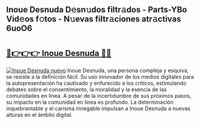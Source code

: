 ## Inoue Desnuda D𝚎sn𝚞dos filtr𝚊dos - Parts-YBo Vid𝚎os f𝚘tos - N𝚞evas filtr𝚊ciones atr𝚊ctivas 6uoO6

# <h2><a href="http://mbb4do8.tromn.icu/?c=Inoue+Desnuda">🔗👉👉👉 Inoue Desnuda 🔗🔗</a></h2>

[![Inoue Desnuda nuevo](https://i.imgur.com/pEAQMta.gif)](http://mbb4do8.tromn.icu/?c=Inoue+Desnuda)
Inoue Desnuda, una persona compleja y esquiva, se resiste a la definición fácil. Su uso innovador de los medios digitales para la autopresentación ha cautivado y enfurecido a los críticos, estimulando debates sobre el consentimiento, la moralidad y la esencia de las comunidades en línea. A pesar de la incertidumbre de sus próximos pasos, su impacto en la comunidad en línea es profundo. La determinación inquebrantable y el carisma innegable impulsan a Inoue Desnuda a nuevas alturas en el ámbito digital.
